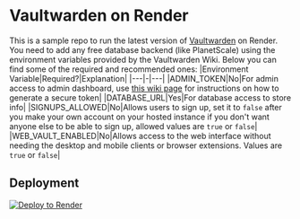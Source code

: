 # Vaultwarden on Render
This is a sample repo to run the latest version of [Vaultwarden](https://github.com/dani-garcia/vaultwarden) on Render. You need to add any free database backend (like PlanetScale) using the environment variables provided by the Vaultwarden Wiki. Below you can find some of the required and recommended ones:
|Environment Variable|Required?|Explanation|
|---|-|---|
|ADMIN_TOKEN|No|For admin access to admin dashboard, use [this wiki page](https://github.com/dani-garcia/vaultwarden/wiki/Enabling-admin-page) for instructions on how to generate a secure token|
|DATABASE_URL|Yes|For database access to store info|
|SIGNUPS_ALLOWED|No|Allows users to sign up, set it to `false` after you make your own account on your hosted instance if you don't want anyone else to be able to sign up, allowed values are `true` or `false`|
|WEB_VAULT_ENABLED|No|Allows access to the web interface without needing the desktop and mobile clients or browser extensions. Values are `true` or `false`|

## Deployment

[![Deploy to Render](https://render.com/images/deploy-to-render-button.svg)](https://render.com/deploy?repo=https://github.com/mostafa-abdelbrr/vaultwarden-render)
